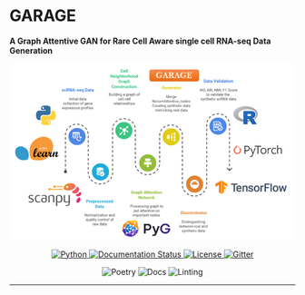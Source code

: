 # GARAGE
**A Graph Attentive GAN for Rare Cell Aware single cell RNA-seq Data Generation**

<p align="center">
  <img src="img/github_title_garage.png" alt="GARAGE" width="680"/>
<!--   <h1 align="center">GARAGE</h1> -->
</p>

<p align="center">

  <a href="https://www.python.org/downloads/release/python-3125/">
  <img alt="Python" src="https://img.shields.io/badge/python-3.12.5-blue"/>
  </a>

  <!-- Documentation (if enabled) -->
  <a href="https://garage-docs.readthedocs.io/en/latest/">
    <img alt="Documentation Status" src="https://readthedocs.org/projects/garage/badge/?version=latest"/>
  </a>

  <!-- License -->
  <a href="https://github.com/RitwikGanguly/GARAGE/blob/main/LICENSE">
    <img alt="License" src="https://img.shields.io/github/license/RitwikGanguly/GARAGE"/>
  </a>
  
  
  <!-- Gitter / Community Chat -->
  <a href="https://app.gitter.im/#/room/!FIUyTpwDzJtqorWCMm:gitter.im">
    <img alt="Gitter" src="https://badges.gitter.im/garage/garage.svg"/>
  </a>
</p>

<p align="center">
  <img alt="Poetry" src="https://img.shields.io/badge/Packaging-Poetry-blue"/>
  <img alt="Docs" src="https://img.shields.io/badge/Docs-Mkdocs-red"/>
  <img alt="Linting" src="https://img.shields.io/badge/Linting-flake8%20black%20mypy-yellow"/>
</p>

---



